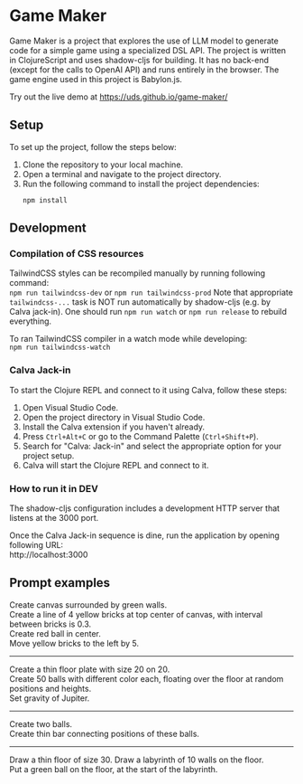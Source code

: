 # Game Maker

Game Maker is a project that explores the use of LLM model to generate code for a simple game using a specialized DSL API. 
The project is written in ClojureScript and uses shadow-cljs for building. 
It has no back-end (except for the calls to OpenAI API) and runs entirely in the browser. 
The game engine used in this project is Babylon.js.

Try out the live demo at https://uds.github.io/game-maker/

## Setup
To set up the project, follow the steps below:

1. Clone the repository to your local machine.
2. Open a terminal and navigate to the project directory.
3. Run the following command to install the project dependencies:
   ``` 
   npm install
   ```

## Development

### Compilation of CSS resources
TailwindCSS styles can be recompiled manually by running following command:  
`npm run tailwindcss-dev` or `npm run tailwindcss-prod`
Note that appropriate `tailwindcss-...` task is NOT run automatically by shadow-cljs (e.g. by Calva jack-in). 
One should run `npm run watch` or `npm run release` to rebuild everything.

To ran TailwindCSS compiler in a watch mode while developing:  
`npm run tailwindcss-watch`  

### Calva Jack-in
To start the Clojure REPL and connect to it using Calva, follow these steps:

1. Open Visual Studio Code.
2. Open the project directory in Visual Studio Code.
3. Install the Calva extension if you haven't already.
4. Press `Ctrl+Alt+C` or go to the Command Palette (`Ctrl+Shift+P`).
5. Search for "Calva: Jack-in" and select the appropriate option for your project setup.
6. Calva will start the Clojure REPL and connect to it.

### How to run it in DEV ###
The shadow-cljs configuration includes a development HTTP server that listens at the 3000 port.

Once the Calva Jack-in sequence is dine, run the application by opening following URL:  
http://localhost:3000

## Prompt examples

Create canvas surrounded by green walls.  
Create a line of 4 yellow bricks at top center of canvas, with interval between bricks is 0.3.  
Create red ball in center.  
Move yellow bricks to the left by 5.  

---

Create a thin floor plate with size 20 on 20.  
Create 50 balls with different color each, floating over the floor at random positions and heights.  
Set gravity of Jupiter.

---

Create two balls.  
Create thin bar connecting positions of these balls.

---

Draw a thin floor of size 30.
Draw a labyrinth of 10 walls on the floor.  
Put a green ball on the floor, at the start of the labyrinth.
